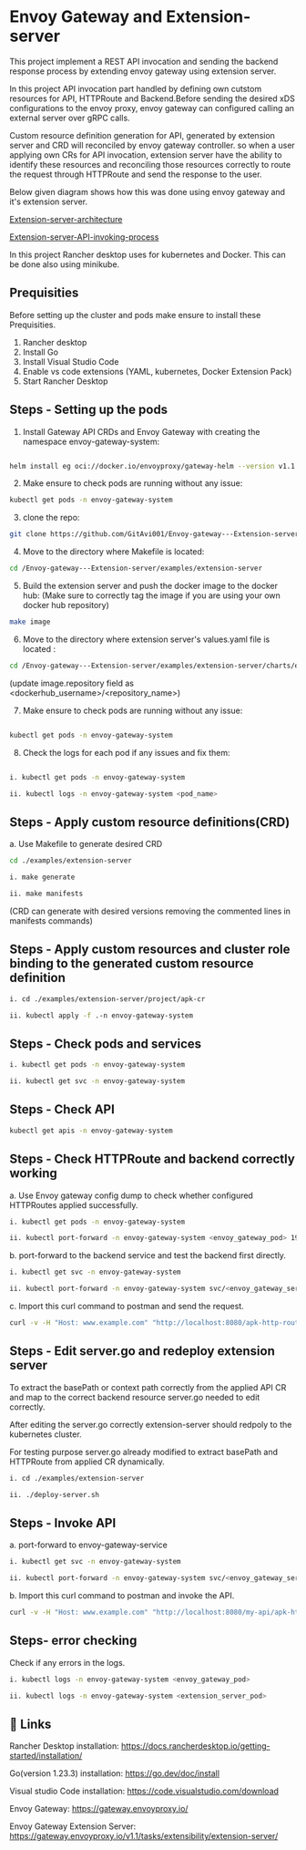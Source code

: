 # Envoy Gateway and Extension-server

This project implement a REST API invocation and sending the backend response process by extending envoy gateway using extension server.

In this project API invocation part handled by defining own cutstom resources for API, HTTPRoute and Backend.Before sending the desired xDS configurations to the envoy proxy, envoy gateway can configured calling an external server over gRPC calls.

Custom resource definition generation for API, generated by extension server and CRD will reconciled by envoy gateway controller. so when a user applying own CRs for API invocation, extension server have the ability to identify these resources and reconciling those resources correctly to route the request through HTTPRoute and send the response to the user.

Below given diagram shows how this was done using envoy gateway and it's extension server.

[Extension-server-architecture](images/Extension-server-architecture.png)

[Extension-server-API-invoking-process](images/extension-server.png)

In this project Rancher desktop uses for kubernetes and Docker. This can be done also using minikube.

## Prequisities

Before setting up the cluster and pods make ensure to install these Prequisities. 

1. Rancher desktop
2. Install Go
3. Install Visual Studio Code
3. Enable vs code extensions (YAML, kubernetes, Docker Extension Pack)
4. Start Rancher Desktop


## Steps - Setting up the pods

1. Install Gateway API CRDs and Envoy Gateway with creating the namespace envoy-gateway-system:

```bash

helm install eg oci://docker.io/envoyproxy/gateway-helm --version v1.1.4 -n envoy-gateway-system --create-namespace 
```
2. Make ensure to check pods are running without any issue:

```bash
kubectl get pods -n envoy-gateway-system  
```

3. clone the repo:
```bash
git clone https://github.com/GitAvi001/Envoy-gateway---Extension-server.git 
```

4. Move to the directory where Makefile is located:
```bash
cd /Envoy-gateway---Extension-server/examples/extension-server
```

5. Build the extension server and push the docker image to the docker hub:
(Make sure to correctly tag the image if you are using your own docker hub repository)

```bash
make image
```

6. Move to the directory where extension server's values.yaml file is located :

```bash
cd /Envoy-gateway---Extension-server/examples/extension-server/charts/extension-server
```
(update image.repository field as <dockerhub_username>/<repository_name>)

7. Make ensure to check pods are running without any issue:
```bash

kubectl get pods -n envoy-gateway-system  
```

8. Check the logs for each pod if any issues and fix them:
```bash

i. kubectl get pods -n envoy-gateway-system 

ii. kubectl logs -n envoy-gateway-system <pod_name>
```

## Steps - Apply custom resource definitions(CRD) 

a. Use Makefile to generate desired CRD

```bash 
cd ./examples/extension-server

i. make generate 

ii. make manifests
```
(CRD can generate with desired versions removing the commented lines in manifests commands)


## Steps - Apply custom resources and cluster role binding to the generated custom resource definition
```bash
i. cd ./examples/extension-server/project/apk-cr

ii. kubectl apply -f .-n envoy-gateway-system
```

## Steps - Check pods and services 
```bash
i. kubectl get pods -n envoy-gateway-system

ii. kubectl get svc -n envoy-gateway-system
```
## Steps - Check API 
```bash
kubectl get apis -n envoy-gateway-system
```
## Steps - Check HTTPRoute and backend correctly working
a. Use Envoy gateway config dump to check whether configured HTTPRoutes applied successfully.

```bash
i. kubectl get pods -n envoy-gateway-system

ii. kubectl port-forward -n envoy-gateway-system <envoy_gateway_pod> 19000:19000
```
b. port-forward to the backend service and test the backend first directly.
```bash
i. kubectl get svc -n envoy-gateway-system

ii. kubectl port-forward -n envoy-gateway-system svc/<envoy_gateway_service> 8080:80
```
c. Import this curl command to postman and send the request.
```bash
curl -v -H "Host: www.example.com" "http://localhost:8080/apk-http-route/api/v3/pet/findByStatus?status=available"
```

## Steps - Edit server.go and redeploy extension server
To extract the basePath or context path correctly from the applied API CR and map to the correct backend resource server.go needed to edit correctly.

After editing the server.go correctly extension-server should redpoly to the kubernetes cluster.

For testing purpose server.go already modified to extract basePath and HTTPRoute from applied CR dynamically.

```bash
i. cd ./examples/extension-server

ii. ./deploy-server.sh
```

## Steps - Invoke API
a. port-forward to envoy-gateway-service
```bash
i. kubectl get svc -n envoy-gateway-system

ii. kubectl port-forward -n envoy-gateway-system svc/<envoy_gateway_service> 8080:80
```
b. Import this curl command to postman and invoke the API. 
```bash
curl -v -H "Host: www.example.com" "http://localhost:8080/my-api/apk-http-route/api/v3/pet/findByStatus?status=available"
```

## Steps- error checking 

Check if any errors in the logs.

```bash
i. kubectl logs -n envoy-gateway-system <envoy_gateway_pod>

ii. kubectl logs -n envoy-gateway-system <extension_server_pod>
```

## 🔗 Links

Rancher Desktop installation: https://docs.rancherdesktop.io/getting-started/installation/

Go(version 1.23.3) installation: https://go.dev/doc/install

Visual studio Code installation: https://code.visualstudio.com/download

Envoy Gateway: https://gateway.envoyproxy.io/

Envoy Gateway Extension Server: https://gateway.envoyproxy.io/v1.1/tasks/extensibility/extension-server/










